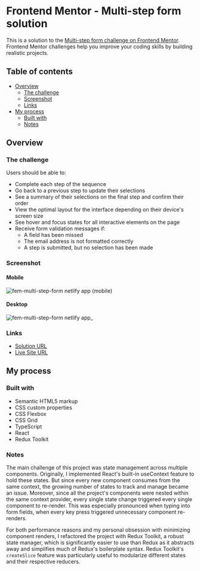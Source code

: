 # Frontend Mentor - Multi-step form solution

This is a solution to the [Multi-step form challenge on Frontend Mentor](https://www.frontendmentor.io/challenges/multistep-form-YVAnSdqQBJ). Frontend Mentor challenges help you improve your coding skills by building realistic projects.

## Table of contents

- [Overview](#overview)
  - [The challenge](#the-challenge)
  - [Screenshot](#screenshot)
  - [Links](#links)
- [My process](#my-process)
  - [Built with](#built-with)
  - [Notes](#notes)

## Overview

### The challenge

Users should be able to:

- Complete each step of the sequence
- Go back to a previous step to update their selections
- See a summary of their selections on the final step and confirm their order
- View the optimal layout for the interface depending on their device's screen size
- See hover and focus states for all interactive elements on the page
- Receive form validation messages if:
  - A field has been missed
  - The email address is not formatted correctly
  - A step is submitted, but no selection has been made

### Screenshot

#### Mobile
![fem-multi-step-form netlify app (mobile)](https://user-images.githubusercontent.com/68667158/235401948-ef4596cb-e6e9-40d1-b163-6625c5316729.png)

#### Desktop
![fem-multi-step-form netlify app_](https://user-images.githubusercontent.com/68667158/235459655-0ff52f15-1ce0-4c73-8870-e022e238dad2.png)

### Links

- [Solution URL](https://www.frontendmentor.io/solutions/mobile-responsive-multistep-form-w-react-typescript-and-redux-toolkit-XOFWjlMD-T)
- [Live Site URL](https://fem-multi-step-form.netlify.app/)

## My process

### Built with

- Semantic HTML5 markup
- CSS custom properties
- CSS Flexbox
- CSS Grid
- TypeScript
- React
- Redux Toolkit

### Notes

The main challenge of this project was state management across multiple components. Originally, I implemented React's built-in useContext feature to hold these states. But since every new component consumes from the same context, the growing number of states to track and manage became an issue. Moreover, since all the project's components were nested within the same context provider, every single state change triggered every single component to re-render. This was especially pronounced when typing into form fields, when every key press triggered unnecessary component re-renders.

For both performance reasons and my personal obsession with minimizing component renders, I refactored the project with Redux Toolkit, a robust state manager, which is significantly easier to use than Redux as it abstracts away and simplifies much of Redux's boilerplate syntax. Redux Toolkit's `createSlice` feature was particularly useful to modularize different states and their respective reducers.

